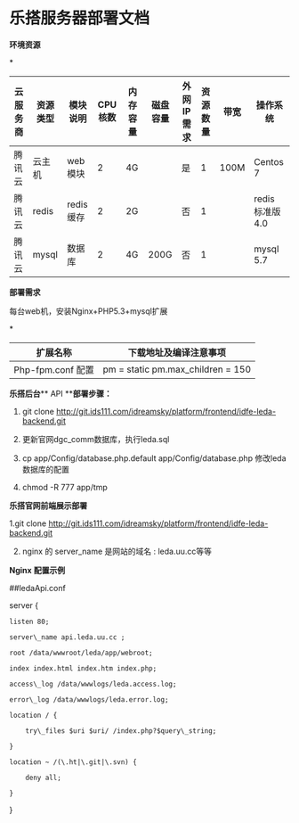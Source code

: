 # **乐搭服务器部署文档**

**环境资源**

\*

| 云服务商 | 资源类型 | 模块说明 | CPU核数 | 内存容量 | 磁盘容量 | 外网IP需求 | 资源数量 | 带宽 | 操作系统 |
| --- | --- | --- | --- | --- | --- | --- | --- | --- | --- |
| 腾讯云 | 云主机 | web模块 | 2 | 4G | | 是 | 1 | 100M | Centos 7 |
| 腾讯云 | redis | redis缓存 | 2 | 2G | 　 | 否 | 1 | 　 | redis 标准版 4.0 |
| 腾讯云 | mysql | 数据库 | 2 | 4G | 200G | 否 | 1 | 　 | mysql 5.7 |

**部署需求**

每台web机，安装Nginx+PHP5.3+mysql扩展

\*

| 扩展名称 | 下载地址及编译注意事项 |
| --- | --- |
| Php-fpm.conf 配置 | pm = static pm.max\_children = 150 |

**乐搭后台**** API ****部署步骤：**

1. git clone http://git.ids111.com/idreamsky/platform/frontend/idfe-leda-backend.git

2. 更新官网dgc\_comm数据库，执行leda.sql

3. cp app/Config/database.php.default app/Config/database.php 修改leda数据库的配置

4. chmod -R 777 app/tmp

**乐搭官网前端展示部署**

1.git clone http://git.ids111.com/idreamsky/platform/frontend/idfe-leda-backend.git

2. nginx 的 server\_name 是网站的域名 : leda.uu.cc等等

**Nginx**  **配置示例**

##ledaApi.conf

server {

	listen 80;

	server\_name api.leda.uu.cc ;

	root /data/wwwroot/leda/app/webroot;

	index index.html index.htm index.php;

	access\_log /data/wwwlogs/leda.access.log;

	error\_log /data/wwwlogs/leda.error.log;

	location / {

		try\_files $uri $uri/ /index.php?$query\_string;

	}

	location ~ /(\.ht|\.git|\.svn) {

		deny all;

	}

}
